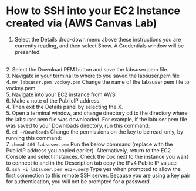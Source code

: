 # How to SSH into your EC2 Instance created via (AWS Canvas Lab)

1. Select the Details drop-down menu above these instructions you are currently reading, and then select Show. A Credentials window will be presented.
<br>
2. Select the Download PEM button and save the labsuser.pem file.
<br>
3. Navigate in your terminal to where to you saved the labsuser.pem file
<br>
4. <code>mv labsuser.pem vockey.pem</code>
Change the name of the labsuser.pem file to vockey.pem
<br>
5. Navigate into your EC2 instance from AWS
<br>
6. Make a note of the PublicIP address.
<br>
4. Then exit the Details panel by selecting the X.
<br>
5. Open a terminal window, and change directory cd to the directory where the labsuser.pem file was downloaded. For example, if the labuser.pem file was saved to your Downloads directory, run this command:
<br>
6. <code>cd ~/Downloads</code>
Change the permissions on the key to be read-only, by running this command:
<br>
7. <code>chmod 400 labsuser.pem</code>
Run the below command (replace <public-ip> with the PublicIP address you copied earlier).
Alternatively, return to the EC2 Console and select Instances. Check the box next to the instance you want to connect to and in the Description tab copy the IPv4 Public IP value.:
<br>
8. <code>ssh -i labsuser.pem ec2-user@<public-ip></code>
Type yes when prompted to allow the first connection to this remote SSH server.
Because you are using a key pair for authentication, you will not be prompted for a password.
